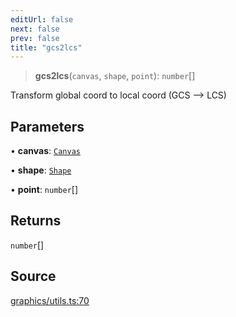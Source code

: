 ```yaml
---
editUrl: false
next: false
prev: false
title: "gcs2lcs"
---
```


> **gcs2lcs**(`canvas`, `shape`, `point`): `number`[]

Transform global coord to local coord (GCS --> LCS)

## Parameters

• **canvas**: [`Canvas`](/api-core/classes/canvas/)

• **shape**: [`Shape`](/api-core/classes/shape/)

• **point**: `number`[]

## Returns

`number`[]

## Source

[graphics/utils.ts:70](https://github.com/dakhetov/dgmjs/blob/main/packages/core/src/graphics/utils.ts#L70)
